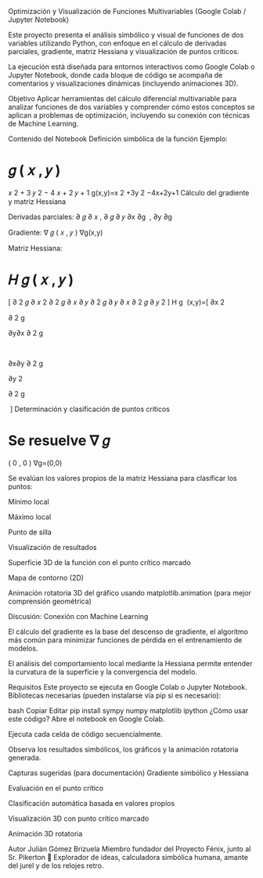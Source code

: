 Optimización y Visualización de Funciones Multivariables
(Google Colab / Jupyter Notebook)

Este proyecto presenta el análisis simbólico y visual de funciones de dos variables utilizando Python, con enfoque en el cálculo de derivadas parciales, gradiente, matriz Hessiana y visualización de puntos críticos.

La ejecución está diseñada para entornos interactivos como Google Colab o Jupyter Notebook, donde cada bloque de código se acompaña de comentarios y visualizaciones dinámicas (incluyendo animaciones 3D).

Objetivo
Aplicar herramientas del cálculo diferencial multivariable para analizar funciones de dos variables y comprender cómo estos conceptos se aplican a problemas de optimización, incluyendo su conexión con técnicas de Machine Learning.

Contenido del Notebook
Definición simbólica de la función
Ejemplo:

𝑔
(
𝑥
,
𝑦
)
=
𝑥
2
+
3
𝑦
2
−
4
𝑥
+
2
𝑦
+
1
g(x,y)=x 
2
 +3y 
2
 −4x+2y+1
Cálculo del gradiente y matriz Hessiana

Derivadas parciales:
∂
𝑔
∂
𝑥
,
∂
𝑔
∂
𝑦
∂x
∂g
​
 , 
∂y
∂g
​
 

Gradiente: 
∇
𝑔
(
𝑥
,
𝑦
)
∇g(x,y)

Matriz Hessiana:

𝐻
𝑔
(
𝑥
,
𝑦
)
=
[
∂
2
𝑔
∂
𝑥
2
∂
2
𝑔
∂
𝑥
∂
𝑦
∂
2
𝑔
∂
𝑦
∂
𝑥
∂
2
𝑔
∂
𝑦
2
]
H 
g
​
 (x,y)=[ 
∂x 
2
 
∂ 
2
 g
​
 
∂y∂x
∂ 
2
 g
​
 
​
  
∂x∂y
∂ 
2
 g
​
 
∂y 
2
 
∂ 
2
 g
​
 
​
 ]
Determinación y clasificación de puntos críticos

Se resuelve 
∇
𝑔
=
(
0
,
0
)
∇g=(0,0)

Se evalúan los valores propios de la matriz Hessiana para clasificar los puntos:

Mínimo local

Máximo local

Punto de silla

Visualización de resultados

Superficie 3D de la función con el punto crítico marcado

Mapa de contorno (2D)

Animación rotatoria 3D del gráfico usando matplotlib.animation (para mejor comprensión geométrica)

Discusión: Conexión con Machine Learning

El cálculo del gradiente es la base del descenso de gradiente, el algoritmo más común para minimizar funciones de pérdida en el entrenamiento de modelos.

El análisis del comportamiento local mediante la Hessiana permite entender la curvatura de la superficie y la convergencia del modelo.

Requisitos
Este proyecto se ejecuta en Google Colab o Jupyter Notebook.
Bibliotecas necesarias (pueden instalarse vía pip si es necesario):

bash
Copiar
Editar
pip install sympy numpy matplotlib ipython
¿Cómo usar este código?
Abre el notebook en Google Colab.

Ejecuta cada celda de código secuencialmente.

Observa los resultados simbólicos, los gráficos y la animación rotatoria generada.

Capturas sugeridas (para documentación)
Gradiente simbólico y Hessiana

Evaluación en el punto crítico

Clasificación automática basada en valores propios

Visualización 3D con punto crítico marcado

Animación 3D rotatoria

Autor
Julián Gómez Brizuela
Miembro fundador del Proyecto Fénix, junto al Sr. Pikerton
🧠 Explorador de ideas, calculadora simbólica humana, amante del jurel y de los relojes retro.
